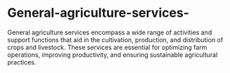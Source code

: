 # General-agriculture-services-
General agriculture services encompass a wide range of activities and support functions that aid in the cultivation, production, and distribution of crops and livestock. These services are essential for optimizing farm operations, improving productivity, and ensuring sustainable agricultural practices. 
